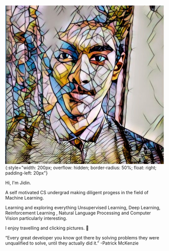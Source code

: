 

![Jidin Dinesh](/img/dp.jpeg){:style="width: 200px; overflow: hidden; border-radius: 50%; float: right; padding-left: 20px"}




Hi, I'm Jidin.

A self motivated CS undergrad making diligent progess in the field of Machine Learning. 

Learning and exploring everything Unsupervised Learning, Deep Learning, Reinforcement Learning , Natural Language Processing and Computer Vision particularly interesting. 

I enjoy travelling and clicking pictures. 💖

“Every great developer you know got there by solving problems they were unqualified to solve, until they actually did it.” -Patrick McKenzie

<div style="margin: 150px;"></div>
